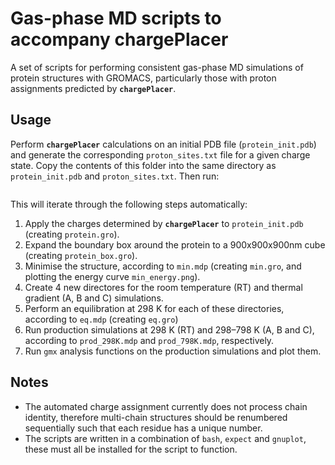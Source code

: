 # Gas-phase MD scripts to accompany chargePlacer

A set of scripts for performing consistent gas-phase MD simulations of protein structures with GROMACS, particularly those with proton assignments predicted by **`chargePlacer`**.

## Usage

Perform **`chargePlacer`** calculations on an initial PDB file (`protein_init.pdb`) and generate the corresponding `proton_sites.txt` file for a given charge state. Copy the contents of this folder into the same directory as `protein_init.pdb` and `proton_sites.txt`. Then run:
```bash ./gmx_command_list.sh
```

This will iterate through the following steps automatically:
1. Apply the charges determined by **`chargePlacer`** to `protein_init.pdb` (creating `protein.gro`).
2. Expand the boundary box around the protein to a 900x900x900nm cube (creating `protein_box.gro`).
3. Minimise the structure, according to `min.mdp` (creating `min.gro`, and plotting the energy curve `min_energy.png`).
4. Create 4 new directores for the room temperature (RT) and thermal gradient (A, B and C) simulations.
5. Perform an equilibration at 298 K for each of these directories, according to `eq.mdp` (creating `eq.gro`)
6. Run production simulations at 298 K (RT) and 298–798 K (A, B and C), according to `prod_298K.mdp` and `prod_798K.mdp`, respectively.
7. Run `gmx` analysis functions on the production simulations and plot them.

## Notes
* The automated charge assignment currently does not process chain identity, therefore multi-chain structures should be renumbered sequentially such that each residue has a unique number.
* The scripts are written in a combination of `bash`, `expect` and `gnuplot`, these must all be installed for the script to function.
